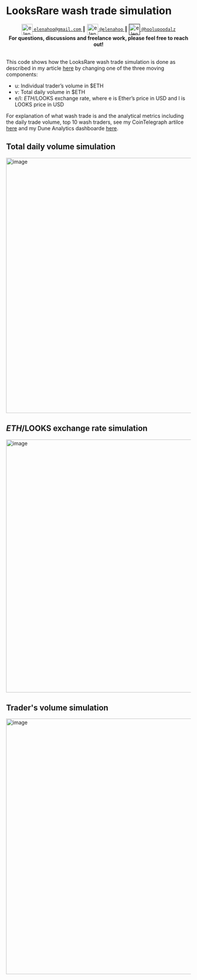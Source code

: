 # LooksRare wash trade simulation
<div align="center">
<a href="https://mail.google.com/mail/u/?authuser=elenahoo@gmail.com">
  <img align="center" alt="elenahoo | Gmail" width="30px" src="https://edent.github.io/SuperTinyIcons/images/svg/gmail.svg" />
	<code>elenahoo@gmail.com</code>
</a>
	<span> ┃ </span>
	
<a href="https://t.me/elenahoo">
  <img align="center" alt="elenahoo | Telegram" width="30px" src="https://edent.github.io/SuperTinyIcons/images/svg/telegram.svg" />
	<code>@elenahoo</code>
</a>
	<span>┃</span>
  <a href="" style="margin-top: 12px;">
  <img  align="center" alt="elenahoo | Twitter" width="30px" src="https://raw.githubusercontent.com/peterthehan/peterthehan/master/assets/twitter.svg" />
	  <code>@hoolupoodalz</code>
</a>
<br />

</div>
	
<div align="center">
  <strong>For questions, discussions and freelance work, please feel free to reach out! </strong>
</div>
<br />

This code shows how the LooksRare wash trade simulation is done as described in my article [here](https://elenahoo.medium.com/looksrare-washing-trading-reward-simulation-fea6272bf89a) by changing one of the three moving components:
- u: Individual trader’s volume in $ETH
- v: Total daily volume in $ETH
- e/l: $ETH/$LOOKS exchange rate, where e is Ether’s price in USD and l is LOOKS price in USD

For explanation of what wash trade is and the analytical metrics including the daily trade volume, top 10 wash traders, see my CoinTelegraph artilce [here](https://cointelegraph.com/news/clever-nft-traders-exploit-crypto-s-unregulated-landscape-by-wash-trading-on-looksrare) and my Dune Analytics dashboarde [here](https://dune.xyz/elenahoo/LooksRare-Wash-Trading).

## Total daily volume simulation
<img width="696" alt="image" src="https://user-images.githubusercontent.com/36990254/152775452-3953adff-77bf-4bf6-b9f9-342b9436eaf6.png">


## $ETH/$LOOKS exchange rate simulation
<img width="690" alt="image" src="https://user-images.githubusercontent.com/36990254/152775640-e322d2af-616c-49a5-97aa-d1ef589bb00e.png">

## Trader's volume simulation
<img width="697" alt="image" src="https://user-images.githubusercontent.com/36990254/152775693-84c3480d-ee21-4236-96f1-53ed6d3e1b8d.png">
